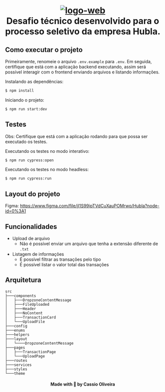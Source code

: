 <h1 align="center">
    <a href="https://imgbb.com/"><img src="https://media-exp1.licdn.com/dms/image/C4D0BAQH-JFz_c5nxLA/company-logo_200_200/0/1662658756755?e=1673481600&v=beta&t=aWOsLYKZ7gXAtt4HvnPreSi8ZOV30dnhRh9mQse5UhA" alt="logo-web" border="0"></a>
    <br>
    Desafio técnico desenvolvido para o processo seletivo da empresa Hubla.
</h1>

## Como executar o projeto

Primeiramente, renomeie o arquivo `.env.example` para `.env`.
Em seguida, certifique que está com a aplicação backend executando, assim será possível interagir com o frontend enviando arquivos e listando informações.

Instalando as dependências:

```bash
$ npm install
```

Iniciando o projeto:

```bash
$ npm run start:dev
```

## Testes

Obs: Certifique que está com a aplicação rodando para que possa ser executado os testes.

Executando os testes no modo interativo:

```bash
$ npm run cypress:open
```

Executando os testes no modo headless:

```bash
$ npm run cypress:run
```

## Layout do projeto

Figma: https://www.figma.com/file/jl1S99ipTVdCuXauPOMrwo/Hubla?node-id=0%3A1

## Funcionalidades

- Upload de arquivo
  - Não é possível enviar um arquivo que tenha a extensão diferente de `.txt`
- Listagem de informações
  - É possível filtrar as transações pelo tipo
  - É possível listar o valor total das transações

## Arquitetura

```
src
├───components
│   ├───DropzoneContentMessage
│   ├───FileUploaded
│   ├───Header
│   ├───NoContent
│   ├───TransactionCard
│   └───UploadFile
├───config
├───enums
├───helpers
├───layout
│   └────DropzoneContentMessage
├───pages
│   ├───TransactionPage
│   └───UploadPage
├───routes
├───services
├───styles
└───theme
```

<h4 align="center">Made with 💚 by Cassio Oliveira</h4>

